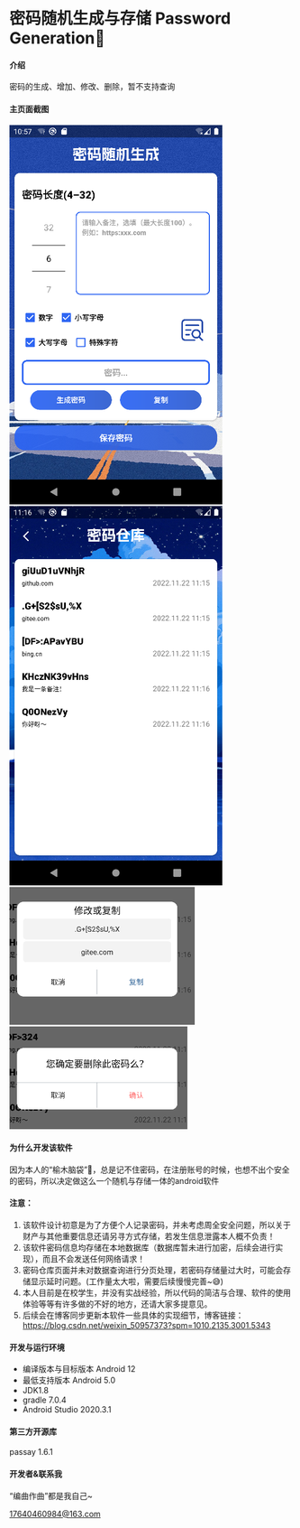 # 密码随机生成与存储 Password Generation🔐

#### 介绍
密码的生成、增加、修改、删除，暂不支持查询

#### 主页面截图
![主页面](./screen_shot/main_page.png)
![密码仓库](./screen_shot/pwd_repository.png)
![修改或复制](./screen_shot/modified_or_copy.png)
![删除](./screen_shot/ask_delete.png)

#### 为什么开发该软件
因为本人的“榆木脑袋”🤔，总是记不住密码，在注册账号的时候，也想不出个安全的密码，所以决定做这么一个随机与存储一体的android软件

#### 注意：
1. 该软件设计初意是为了方便个人记录密码，并未考虑周全安全问题，所以关于财产与其他重要信息还请另寻方式存储，若发生信息泄露本人概不负责！
2. 该软件密码信息均存储在本地数据库（数据库暂未进行加密，后续会进行实现），而且不会发送任何网络请求！
3. 密码仓库页面并未对数据查询进行分页处理，若密码存储量过大时，可能会存储显示延时问题。(工作量太大啦，需要后续慢慢完善~😅)
4. 本人目前是在校学生，并没有实战经验，所以代码的简洁与合理、软件的使用体验等等有许多做的不好的地方，还请大家多提意见。
5. 后续会在博客同步更新本软件一些具体的实现细节，博客链接：https://blog.csdn.net/weixin_50957373?spm=1010.2135.3001.5343

#### 开发与运行环境

- 编译版本与目标版本 Android 12
- 最低支持版本 Android 5.0
- JDK1.8
- gradle 7.0.4
- Android Studio 2020.3.1

#### 第三方开源库
passay 1.6.1 

#### 开发者&联系我
“编曲作曲”都是我自己~

17640460984@163.com
